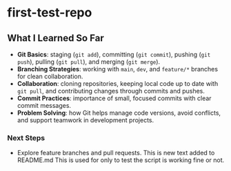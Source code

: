 # first-test-repo

## What I Learned So Far

- **Git Basics**: staging (`git add`), committing (`git commit`), pushing (`git push`), pulling (`git pull`), and merging (`git merge`).
- **Branching Strategies**: working with `main`, `dev`, and `feature/*` branches for clean collaboration.
- **Collaboration**: cloning repositories, keeping local code up to date with `git pull`, and contributing changes through commits and pushes.
- **Commit Practices**: importance of small, focused commits with clear commit messages.
- **Problem Solving**: how Git helps manage code versions, avoid conflicts, and support teamwork in development projects.

### Next Steps
- Explore feature branches and pull requests.
This is new text added to README.md
This is used for only to test the script is working fine or not.
